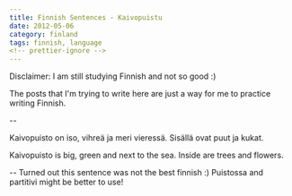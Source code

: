 ```yaml
---
title: Finnish Sentences - Kaivopuistu
date: 2012-05-06
category: finland
tags: finnish, language
<!-- prettier-ignore -->
---
```


Disclaimer: I am still studying Finnish and not so good :)

The posts that I'm trying to write here are just a way for me to practice
writing Finnish.

\--

Kaivopuisto on iso, vihreä ja meri vieressä. Sisällä ovat puut ja kukat.

Kaivopuisto is big, green and next to the sea. Inside are trees and flowers.

\-- Turned out this sentence was not the best finnish :) Puistossa and partitivi
might be better to use!
